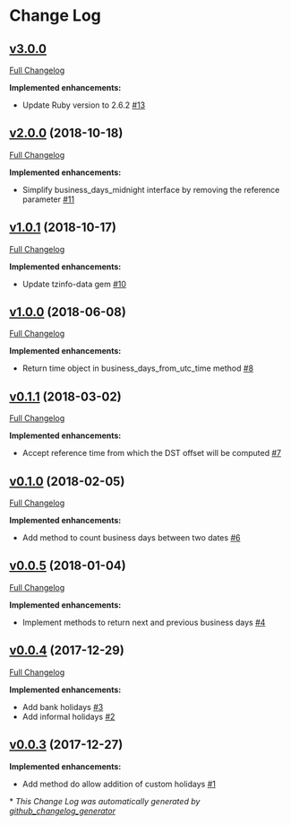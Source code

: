 # Change Log

## [v3.0.0](https://github.com/cloudwalkio/business-days/tree/v3.0.0)
[Full Changelog](https://github.com/cloudwalkio/business-days/compare/v2.0.0...v3.0.0)

**Implemented enhancements:**

- Update Ruby version to 2.6.2 [\#13](https://github.com/cloudwalkio/business-days/issues/13)

## [v2.0.0](https://github.com/cloudwalkio/business-days/tree/v2.0.0) (2018-10-18)
[Full Changelog](https://github.com/cloudwalkio/business-days/compare/v1.0.1...v2.0.0)

**Implemented enhancements:**

- Simplify business\_days\_midnight interface by removing the reference parameter [\#11](https://github.com/cloudwalkio/business-days/issues/11)

## [v1.0.1](https://github.com/cloudwalkio/business-days/tree/v1.0.1) (2018-10-17)
[Full Changelog](https://github.com/cloudwalkio/business-days/compare/v1.0.0...v1.0.1)

**Implemented enhancements:**

- Update tzinfo-data gem [\#10](https://github.com/cloudwalkio/business-days/issues/10)

## [v1.0.0](https://github.com/cloudwalkio/business-days/tree/v1.0.0) (2018-06-08)
[Full Changelog](https://github.com/cloudwalkio/business-days/compare/v0.1.1...v1.0.0)

**Implemented enhancements:**

- Return time object in business\_days\_from\_utc\_time method [\#8](https://github.com/cloudwalkio/business-days/issues/8)

## [v0.1.1](https://github.com/cloudwalkio/business-days/tree/v0.1.1) (2018-03-02)
[Full Changelog](https://github.com/cloudwalkio/business-days/compare/v0.1.0...v0.1.1)

**Implemented enhancements:**

- Accept reference time from which the DST offset will be computed [\#7](https://github.com/cloudwalkio/business-days/issues/7)

## [v0.1.0](https://github.com/cloudwalkio/business-days/tree/v0.1.0) (2018-02-05)
[Full Changelog](https://github.com/cloudwalkio/business-days/compare/v0.0.5...v0.1.0)

**Implemented enhancements:**

- Add method to count business days between two dates [\#6](https://github.com/cloudwalkio/business-days/issues/6)

## [v0.0.5](https://github.com/cloudwalkio/business-days/tree/v0.0.5) (2018-01-04)
[Full Changelog](https://github.com/cloudwalkio/business-days/compare/v0.0.4...v0.0.5)

**Implemented enhancements:**

- Implement methods to return next and previous business days [\#4](https://github.com/cloudwalkio/business-days/issues/4)

## [v0.0.4](https://github.com/cloudwalkio/business-days/tree/v0.0.4) (2017-12-29)
[Full Changelog](https://github.com/cloudwalkio/business-days/compare/v0.0.3...v0.0.4)

**Implemented enhancements:**

- Add bank holidays [\#3](https://github.com/cloudwalkio/business-days/issues/3)
- Add informal holidays [\#2](https://github.com/cloudwalkio/business-days/issues/2)

## [v0.0.3](https://github.com/cloudwalkio/business-days/tree/v0.0.3) (2017-12-27)
**Implemented enhancements:**

- Add method do allow addition of custom holidays [\#1](https://github.com/cloudwalkio/business-days/issues/1)


\* *This Change Log was automatically generated by [github_changelog_generator](https://github.com/skywinder/Github-Changelog-Generator)*
